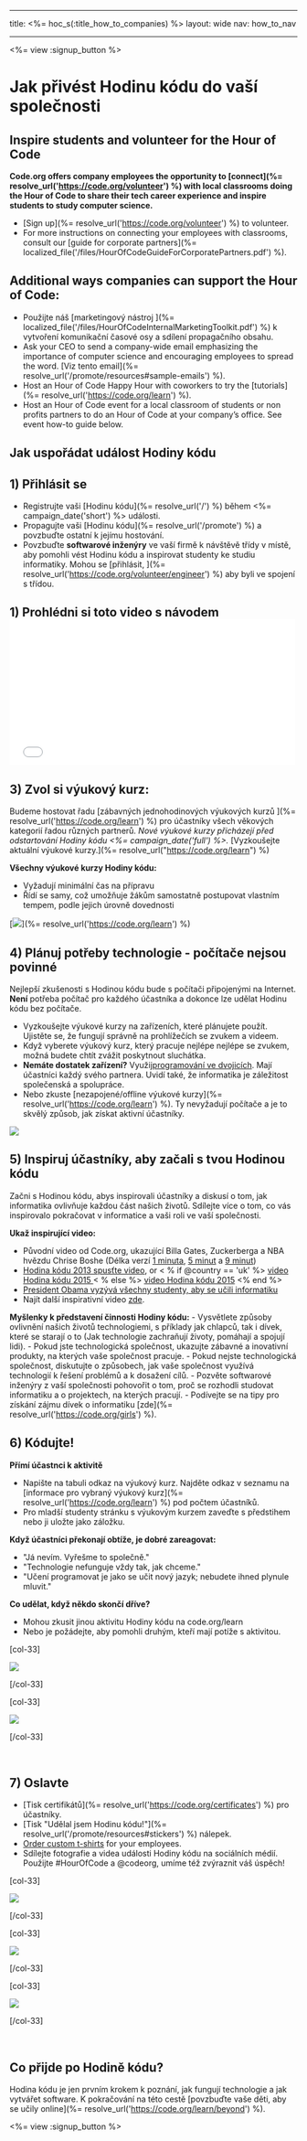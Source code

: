 * * *

title: <%= hoc_s(:title_how_to_companies) %> layout: wide nav: how_to_nav

* * *

<%= view :signup_button %>

# Jak přivést Hodinu kódu do vaší společnosti

## Inspire students and volunteer for the Hour of Code

**Code.org offers company employees the opportunity to [connect](%= resolve_url('https://code.org/volunteer') %) with local classrooms doing the Hour of Code to share their tech career experience and inspire students to study computer science.**

  * [Sign up](%= resolve_url('https://code.org/volunteer') %) to volunteer.
  * For more instructions on connecting your employees with classrooms, consult our [guide for corporate partners](%= localized_file('/files/HourOfCodeGuideForCorporatePartners.pdf') %).

## Additional ways companies can support the Hour of Code:

  * Použijte náš [marketingový nástroj ](%= localized_file('/files/HourOfCodeInternalMarketingToolkit.pdf') %) k vytvoření komunikační časové osy a sdílení propagačního obsahu.
  * Ask your CEO to send a company-wide email emphasizing the importance of computer science and encouraging employees to spread the word. [Viz tento email](%= resolve_url('/promote/resources#sample-emails') %).
  * Host an Hour of Code Happy Hour with coworkers to try the [tutorials](%= resolve_url('https://code.org/learn') %).
  * Host an Hour of Code event for a local classroom of students or non profits partners to do an Hour of Code at your company’s office. See event how-to guide below.

## Jak uspořádat událost Hodiny kódu

## 1) Přihlásit se

  * Registrujte vaši [Hodinu kódu](%= resolve_url('/') %) během <%= campaign_date('short') %> události.
  * Propagujte vaši [Hodinu kódu](%= resolve_url('/promote') %) a povzbuďte ostatní k jejímu hostování.
  * Povzbuďte **softwarové inženýry** ve vaší firmě k návštěvě třídy v místě, aby pomohli vést Hodinu kódu a inspirovat studenty ke studiu informatiky. Mohou se [přihlásit, ](%= resolve_url('https://code.org/volunteer/engineer') %) aby byli ve spojení s třídou.

## 1) Prohlédni si toto video s návodem <iframe width="500" height="255" src="//www.youtube.com/embed/SrnvvWDm73k" frameborder="0" allowfullscreen></iframe>
## 3) Zvol si výukový kurz:

Budeme hostovat řadu [zábavných jednohodinových výukových kurzů ](%= resolve_url('https://code.org/learn') %) pro účastníky všech věkových kategorií řadou různých partnerů. *Nové výukové kurzy přicházejí před odstartování Hodiny kódu <%= campaign_date('full') %>.* [Vyzkoušejte aktuální výukové kurzy.](%= resolve_url("https://code.org/learn") %)

**Všechny výukové kurzy Hodiny kódu:**

  * Vyžadují minimální čas na přípravu
  * Řídí se samy, což umožňuje žákům samostatně postupovat vlastním tempem, podle jejich úrovně dovednosti

[![](/images/fit-700/tutorials.png)](%= resolve_url('https://code.org/learn') %)

## 4) Plánuj potřeby technologie - počítače nejsou povinné

Nejlepší zkušenosti s Hodinou kódu bude s počítači připojenými na Internet. **Není** potřeba počítač pro každého účastníka a dokonce lze udělat Hodinu kódu bez počítače.

  * Vyzkoušejte výukové kurzy na zařízeních, které plánujete použít. Ujistěte se, že fungují správně na prohlížečích se zvukem a videem.
  * Když vyberete výukový kurz, který pracuje nejlépe nejlépe se zvukem, možná budete chtít zvážit poskytnout sluchátka.
  * **Nemáte dostatek zařízení?** Využij[programování ve dvojicích](https://www.youtube.com/watch?v=vgkahOzFH2Q). Mají účastníci každý svého partnera. Uvidí také, že informatika je záležitost společenská a spolupráce.
  * Nebo zkuste [nezapojené/offline výukové kurzy](%= resolve_url('https://code.org/learn') %). Ty nevyžadují počítače a je to skvělý způsob, jak získat aktivní účastníky. 

![](/images/fit-350/group_ipad.jpg)

## 5) Inspiruj účastníky, aby začali s tvou Hodinou kódu

Začni s Hodinou kódu, abys inspirovali účastníky a diskusí o tom, jak informatika ovlivňuje každou část našich životů. Sdílejte více o tom, co vás inspirovalo pokračovat v informatice a vaši roli ve vaší společnosti.

**Ukaž inspirující video:**

  * Původní video od Code.org, ukazující Billa Gates, Zuckerberga a NBA hvězdu Chrise Boshe (Délka verzí [1 minuta](https://www.youtube.com/watch?v=qYZF6oIZtfc), [5 minut](https://www.youtube.com/watch?v=nKIu9yen5nc) a [9 minut](https://www.youtube.com/watch?v=dU1xS07N-FA))
  * [Hodina kódu 2013 spusťte video](https://www.youtube.com/watch?v=FC5FbmsH4fw), or < % if @country == 'uk' %> [video Hodina kódu 2015 ](https://www.youtube.com/watch?v=7L97YMYqLHc) < % else %> [video Hodina kódu 2015](https://www.youtube.com/watch?v=7L97YMYqLHc) <% end %>
  * [President Obama vyzývá všechny studenty, aby se učili informatiku](https://www.youtube.com/watch?v=6XvmhE1J9PY)
  * Najít další inspirativní video [zde](https://www.youtube.com/playlist?list=PLzdnOPI1iJNfpD8i4Sx7U0y2MccnrNZuP).

**Myšlenky k představení činnosti Hodiny kódu:** - Vysvětlete způsoby ovlivnění našich životů technologiemi, s příklady jak chlapců, tak i dívek, které se starají o to (Jak technologie zachraňují životy, pomáhají a spojují lidi). - Pokud jste technologická společnost, ukazujte zábavné a inovativní produkty, na kterých vaše společnost pracuje. - Pokud nejste technologická společnost, diskutujte o způsobech, jak vaše společnost využívá technologií k řešení problémů a k dosažení cílů. - Pozvěte softwarové inženýry z vaší společnosti pohovořit o tom, proč se rozhodli studovat informatiku a o projektech, na kterých pracují. - Podívejte se na tipy pro získání zájmu dívek o informatiku [zde](%= resolve_url('https://code.org/girls') %).

## 6) Kódujte!

**Přímí účastnci k aktivitě**

  * Napište na tabuli odkaz na výukový kurz. Najděte odkaz v seznamu na [informace pro vybraný výukový kurz](%= resolve_url('https://code.org/learn') %) pod počtem účastníků.
  * Pro mladší studenty stránku s výukovým kurzem zaveďte s předstihem nebo ji uložte jako záložku.

**Když účastníci překonají obtíže, je dobré zareagovat:**

  * "Já nevím. Vyřešme to společně."
  * "Technologie nefunguje vždy tak, jak chceme."
  * "Učení programovat je jako se učit nový jazyk; nebudete ihned plynule mluvit."

**Co udělat, když někdo skončí dříve?**

  * Mohou zkusit jinou aktivitu Hodiny kódu na code.org/learn
  * Nebo je požádejte, aby pomohli druhým, kteří mají potíže s aktivitou.

[col-33]

![](/images/fit-250/highschoolgirls.jpeg)

[/col-33]

[col-33]

![](/images/fit-300/group_ar.jpg)

[/col-33]

<p style="clear:both">
  &nbsp;
</p>

## 7) Oslavte

  * [Tisk certifikátů](%= resolve_url('https://code.org/certificates') %) pro účastníky.
  * [Tisk "Udělal jsem Hodinu kódu!"](%= resolve_url('/promote/resources#stickers') %) nálepek.
  * [Order custom t-shirts](http://blog.code.org/post/132608499493/hour-of-code-shirts-and-more) for your employees.
  * Sdílejte fotografie a videa události Hodiny kódu na sociálních médií. Použijte #HourOfCode a @codeorg, umíme též zvýraznit váš úspěch!

[col-33]

![](/images/fit-250/celebrate2.jpeg)

[/col-33]

[col-33]

![](/images/fit-260/highlight-certificates.jpg)

[/col-33]

[col-33]

![](/images/fit-300/boy-certificate.jpg)

[/col-33]

<p style="clear:both">
  &nbsp;
</p>

## Co přijde po Hodině kódu?

Hodina kódu je jen prvním krokem k poznání, jak fungují technologie a jak vytvářet software. K pokračování na této cestě [povzbuďte vaše děti, aby se učily online](%= resolve_url('https://code.org/learn/beyond') %).

<%= view :signup_button %>
